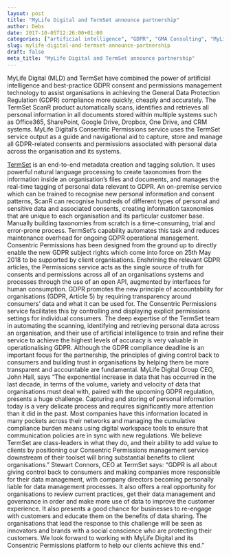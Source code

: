 ```yaml
---
layout: post
title: "MyLife Digital and TermSet announce partnership"
author: Debs
date: 2017-10-05T12:26:00+01:00
categories: ["artificial intelligence", "GDPR", "GMA Consulting", "MyLife Digital", "Opinions", "Partnerships", "Personal Data", "Termset"]
slug: mylife-digital-and-termset-announce-partnership
draft: false
meta_title: "MyLife Digital and TermSet announce partnership"
---
```


MyLife Digital (MLD) and TermSet have combined the power of artificial intelligence and best-practice GDPR consent and permissions management technology to assist organisations in achieving the General Data Protection Regulation (GDPR) compliance more quickly, cheaply and accurately. The TermSet ScanR product automatically scans, identifies and retrieves all personal information in all documents stored within multiple systems such as Office365, SharePoint, Google Drive, Dropbox, One Drive, and CRM systems. MyLife Digital’s Consentric Permissions service uses the TermSet service output as a guide and navigational aid to capture, store and manage all GDPR-related consents and permissions associated with personal data across the organisation and its systems.

[TermSet](https://termset.com/) is an end-to-end metadata creation and tagging solution. It uses powerful natural language processing to create taxonomies from the information inside an organisation’s files and documents, and manages the real-time tagging of personal data relevant to GDPR. An on-premise service which can be trained to recognise new personal information and consent patterns, ScanR can recognise hundreds of different types of personal and sensitive data and associated consents, creating information taxonomies that are unique to each organisation and its particular customer base. Manually building taxonomies from scratch is a time-consuming, trial and error-prone process. TermSet’s capability automates this task and reduces maintenance overhead for ongoing GDPR operational management. Consentric Permissions has been designed from the ground up to directly enable the new GDPR subject rights which come into force on 25th May 2018 to be supported by client organisations. Enshrining the relevant GDPR articles, the Permissions service acts as the single source of truth for consents and permissions across all of an organisations systems and processes through the use of an open API, augmented by interfaces for human consumption. GDPR promotes the new principle of accountability for organisations (GDPR, Article 5) by requiring transparency around consumers’ data and what it can be used for. The Consentric Permissions service facilitates this by controlling and displaying explicit permissions settings for individual consumers. The deep expertise of the TermSet team in automating the scanning, identifying and retrieving personal data across an organisation, and their use of artificial intelligence to train and refine their service to achieve the highest levels of accuracy is very valuable in operationalising GDPR. Although the GDPR compliance deadline is an important focus for the partnership, the principles of giving control back to consumers and building trust in organisations by helping them be more transparent and accountable are fundamental. MyLife Digital Group CEO, John Hall, says “The exponential increase in data that has occurred in the last decade, in terms of the volume, variety and velocity of data that organisations must deal with, paired with the upcoming GDPR regulation, presents a huge challenge. Capturing and storing of personal information today is a very delicate process and requires significantly more attention than it did in the past. Most companies have this information located in many pockets across their networks and managing the cumulative compliance burden means using digital workspace tools to ensure that communication policies are in sync with new regulations. We believe TermSet are class-leaders in what they do, and their ability to add value to clients by positioning our Consentric Permissions management service downstream of their toolset will bring substantial benefits to client organisations.” Stewart Connors, CEO at TermSet says: “GDPR is all about giving control back to consumers and making companies more responsible for their data management, with company directors becoming personally liable for data management processes. It also offers a real opportunity for organisations to review current practices, get their data management and governance in order and make more use of data to improve the customer experience. It also presents a good chance for businesses to re-engage with customers and educate them on the benefits of data sharing. The organisations that lead the response to this challenge will be seen as innovators and brands with a social conscience who are protecting their customers. We look forward to working with MyLife Digital and its Consentric Permissions platform to help our clients achieve this end.”